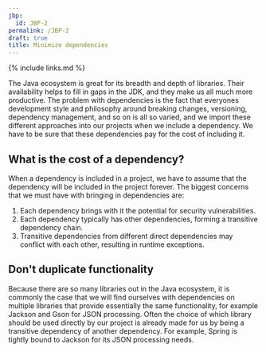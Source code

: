 ```yaml
---
jbp:
  id: JBP-2
permalink: /JBP-2
draft: true
title: Minimize dependencies
---
```


{% include links.md %}

The Java ecosystem is great for its breadth and depth of libraries. Their availability helps to fill in gaps in the JDK, and they make us all much more productive. The problem with dependencies is the fact that everyones development style and philosophy around breaking changes, versioning, dependency management, and so on is all so varied, and we import these different approaches into our projects when we include a dependency. We have to be sure that these dependencies pay for the cost of including it.

## What is the cost of a dependency?

When a dependency is included in a project, we have to assume that the dependency will be included in the project forever. The biggest concerns that we must have with bringing in dependencies are:

1. Each dependency brings with it the potential for security vulnerabilities.
2. Each dependency typically has other dependencies, forming a transitive dependency chain.
3. Transitive dependencies from different direct dependencies may conflict with each other, resulting in runtime exceptions.

## Don't duplicate functionality

Because there are so many libraries out in the Java ecosystem, it is commonly the case that we will find ourselves with dependencies on multiple libraries that provide essentially the same functionality, for example Jackson and Gson for JSON processing. Often the choice of which library should be used directly by our project is already made for us by being a transitive dependency of another dependency. For example, Spring is tightly bound to Jackson for its JSON processing needs.